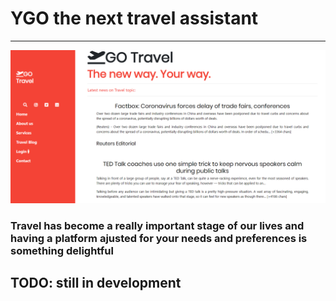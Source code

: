 # YGO the next travel assistant
---
![Landing Page](landing.png)

### Travel has become a really important stage of our lives and having a platform ajusted for your needs and preferences is something delightful

## TODO: still in development


